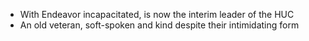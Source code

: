 - With Endeavor incapacitated, is now the interim leader of the HUC
- An old veteran, soft-spoken and kind despite their intimidating form